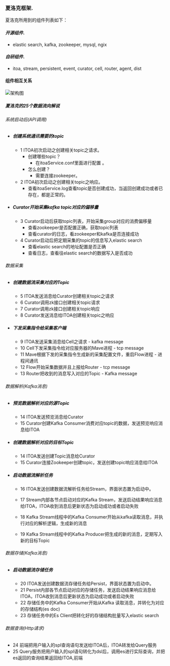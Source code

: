 ### 夏洛克框架.   
夏洛克所用到的组件列表如下：      
#### *开源组件*.  
* elastic search, kafka, zookeeper, mysql, ngix
#### *自研组件*.  
* itoa, stream, persistent, event, curator, cell, router, agent, dist

#### **组件相互关系**

![架构图](https://github.com/yinchuanwang/sharplookQA/blob/master/arc.001.jpeg)
##### 夏洛克的25个数据流向解说

###### 系统启动后(API调用)

+ ##### 创建系统通讯需要的topic

  + 1 ITOA初次启动之创建相关topic之请求。
    + 创建哪些topic？
      + 在itoaService.conf里面进行配置 。
    + 怎么创建？
      + 需要连接zookeeper。
  + 2 ITOA初次启动之创建相关topic之响应。
    + 查看itoaService.log查看topic是否创建成功，当返回创建成功或者已存在，都是正常的。

+ ##### Curator开始采集kafka topic对应的偏移量

  + 3 Curator启动后获取topic列表，开始采集group对应的消费偏移量
    + 查看zookeeper是否配置正确，获取topic列表
    + 查看curator的日志，看zookeeper和kafka是否连接成功
  + 4 Curator启动后把定期采集的topic的信息写入elastic search
    + 查看elastic search的地址配置是否正确
    + 查看日志，查看往elastic search的数据写入是否成功

###### 数据采集
+ ##### 创建数据流采集对应的Topic
  + 5 ITOA发送消息给Curator创建相关topic之请求
  + 6 Curator调用zk接口创建相关topic请求
  + 7 Curator调用zk接口创建相关topic响应
  + 8 Curator发送消息给ITOA创建相关topic之响应

+ ##### 下发采集指令给采集客户端

  + 9 ITOA发送采集消息给Cell之请求 - kafka message
  + 10 Cell下发采集指令给对应服务器的Mave进程 - tcp message
  + 11 Mave根据下发的采集指令生成新的采集配置文件，重启Flow进程 - 进程间通讯
  + 12 Flow开始采集数据并且上报给Router - tcp message
  + 13 Router把收到的消息写入对应的Topic - Kafka message

###### 数据解析(Kafka消息)
+ ##### 预览数据解析对应的源Topic

  + 14 ITOA发送预览消息给Curator
  + 15 Curator创建Kafka Consumer消费对应topic的数据，发送预览响应消息给ITOA
  
+ ##### 创建数据解析对应的目标Topic
  + 14 ITOA发送创建Topic消息给Curator
  + 15 Curator连接Zookeeper创建topic，发送创建topic响应消息给ITOA

+ ##### 启动数据流解析任务

  + 16 ITOA发送创建数据流解析任务给Stream，界面状态置为启动中。

  + 17 Stream内部各节点启动对应的Kafka Stream，发送启动结果响应消息给ITOA，ITOA收到消息后更新状态为启动成功或者启动失败

  + 18 Kafka Stream线程中的Kafka Consumer开始从kafka读取消息，并执行对应的解析逻辑，生成新的消息

  + 19 Kafka Stream线程中的Kafka Producer把生成的新的消息，定期写入新的目标Topic

###### 数据存储(Kafka消息)


+ ##### 启动数据流存储任务
  + 20 ITOA发送创建数据流存储任务给Persist，界面状态置为启动中。
  + 21 Persist内部各节点启动对应的存储任务，发送启动结果响应消息给ITOA，ITOA收到消息后更新状态为启动成功或者启动失败
  + 22 存储任务中的Kafka Consumer开始从Kafka 读取消息，并转化为对应的存储结构(es doc)
  + 23 存储任务中的Es Client把转化好的存储结构批量写入elastic search


###### 数据查询(Http请求)
  + 24 前端把用户输入的spl查询语句发送给ITOA后，ITOA转发给Query服务
  + 25 Query服务把用户输入的spl语句转化为dsl后，调用es进行实际查询，并把es返回的查询结果返回给ITOA,前端


